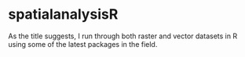 # spatialanalysisR
As the title suggests, I run through both raster and vector datasets in R using some of the latest packages in the field.
